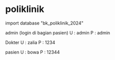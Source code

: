 # poliklinik

import database "bk_poliklinik_2024"

admin (login di bagian pasien)
U : admin
P : admin

Dokter
U : zalia
P : 1234

pasien 
U : bowa
P : 12344
